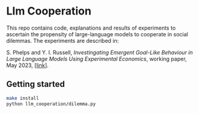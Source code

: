 # Llm Cooperation

This repo contains code, explanations and results of experiments to ascertain the propensity of large-language models
to cooperate in social dilemmas.  The experiments are described in:

S. Phelps and Y. I. Russell, *Investingating Emergent Goal-Like Behaviour in Large Language Models Using Experimental
Economics*, working paper, May 2023, [[link]](https://sphelps.net/papers/llm-cooperation/).

## Getting started

~~~bash
make install
python llm_cooperation/dilemma.py
~~~

